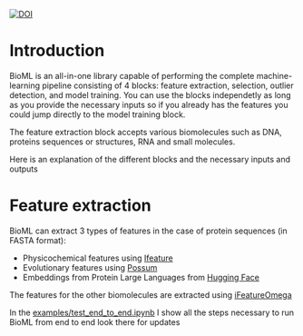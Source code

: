 
[![DOI](https://zenodo.org/badge/635341591.svg)](https://doi.org/10.5281/zenodo.14971157)



# Introduction

BioML is an all-in-one library capable of performing the complete machine-learning pipeline consisting of 4 blocks: feature extraction, selection, outlier detection, and model training. You can use the blocks independetly as long as you provide the necessary inputs so if you already has the features you could jump directly to the model training block.

The feature extraction block accepts various biomolecules such as DNA, proteins sequences or structures, RNA and small molecules.

Here is an explanation of the different blocks and the necessary inputs and outputs

# Feature extraction

BioML can extract 3 types of features in the case of protein sequences (in FASTA format):

* Physicochemical features using [Ifeature](https://github.com/Superzchen/iFeature)
* Evolutionary features using [Possum](https://possum.erc.monash.edu/)
* Embeddings from Protein Large Languages from [Hugging Face](https://huggingface.co/models)

The features for the other biomolecules are extracted using [iFeatureOmega](https://github.com/Superzchen/iFeatureOmega-CLI)

In the [examples/test_end_to_end.ipynb](https://github.com/etiur/BioML/blob/main/examples/test_end_to_end.ipynb) I show all the steps necessary to run BioML from end to end look there for updates
